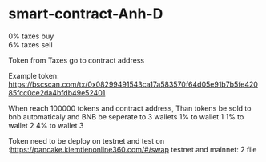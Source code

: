 # smart-contract-Anh-D

0% taxes buy  
6% taxes sell

Token from Taxes go to contract address

Example token:
https://bscscan.com/tx/0x08299491543ca17a583570f64d05e91b7b5fe42085fcc0ce2da4bfdb49e52401

When reach 100000 tokens and contract address, Than tokens be sold to bnb automaticaly and BNB be seperate to 3 wallets
 1% to wallet 1
 1% to wallet 2 
 4% to wallet 3

Token need to be deploy on testnet and test on :https://pancake.kiemtienonline360.com/#/swap
testnet and mainnet: 2 file